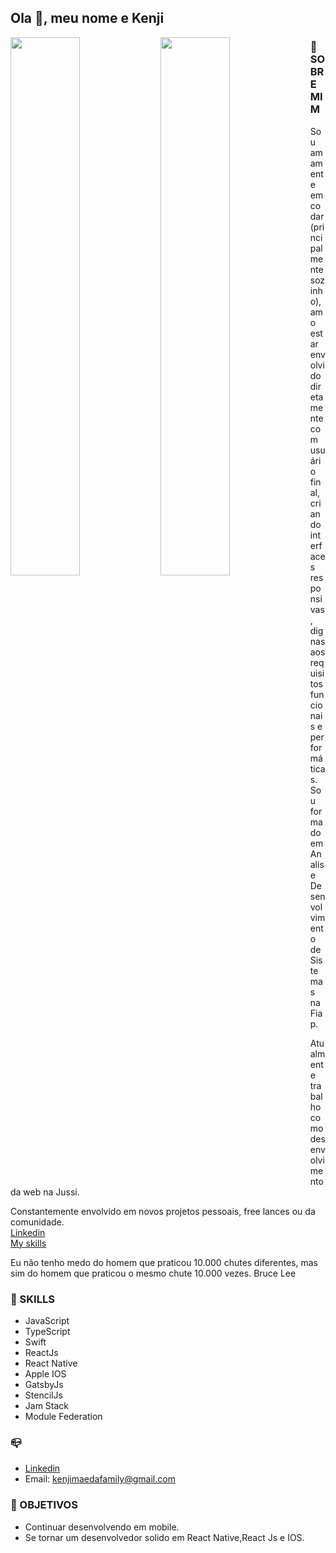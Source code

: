 ## Ola  👋, meu nome e Kenji


<a href="https://github.com/anuraghazra/github-readme-stats">
  <img align="left" width="47%"   src="https://github-readme-stats.vercel.app/api?username=kenjimaeda54&show_icons=true&theme=radical&include_all_commits=true&hide_title=true" />
</a>
<a href="https://github.com/anuraghazra/github-readme-stats">
  <img align="left" width="47%"   src="https://github-readme-stats.vercel.app/api/top-langs/?username=kenjimaeda54&langs_count=4" />
</a>


### :man: SOBRE MIM
Sou amamente em codar(principalmente sozinho), amo estar envolvido diretamente com usuário final, criando interfaces responsivas, dignas aos requisitos funcionais e performáticas. Sou formado em Analise Desenvolvimento de Sistemas na Fiap. </br>


Atualmente trabalho como desenvolvimento da web na Jussi. </br>

Constantemente envolvido em novos projetos pessoais, free lances ou da comunidade.</br>
[Linkedin](https://www.linkedin.com/in/kenjimaeda1233/)   
[My skills](https://kvm-skills.onrender.com/)

Eu não tenho medo do homem que praticou 10.000 chutes diferentes, mas sim do homem que praticou o mesmo chute 10.000 vezes.
Bruce Lee


### :rocket: SKILLS
- JavaScript
- TypeScript
- Swift
- ReactJs
- React Native
- Apple IOS
- GatsbyJs
- StencilJs
- Jam Stack 
- Module Federation
 
### :mailbox_closed:

- [Linkedin](https://www.linkedin.com/in/kenjimaeda1233/)
- Email: kenjimaedafamily@gmail.com

### :triangular_flag_on_post: OBJETIVOS
- Continuar desenvolvendo em mobile. 
- Se tornar um desenvolvedor solido em React Native,React Js e IOS.

